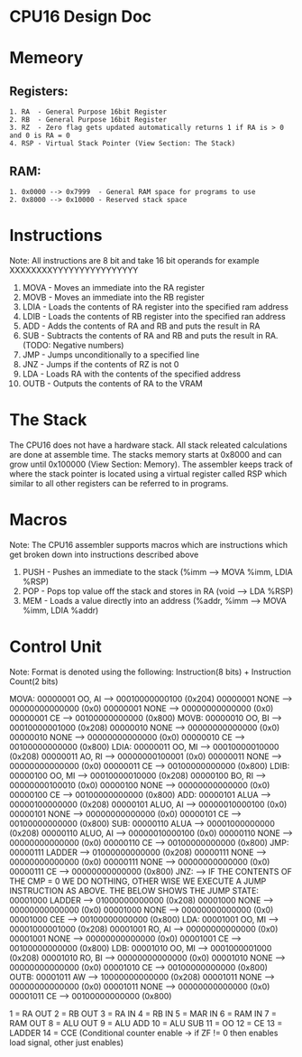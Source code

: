 # CPU16 Design Doc

# Memeory

## Registers:
	1. RA  - General Purpose 16bit Register
	2. RB  - General Purpose 16bit Register
	3. RZ  - Zero flag gets updated automatically returns 1 if RA is > 0 and 0 is RA = 0
	4. RSP - Virtual Stack Pointer (View Section: The Stack)
## RAM:
	1. 0x0000 --> 0x7999  - General RAM space for programs to use
	2. 0x8000 --> 0x10000 - Reserved stack space

# Instructions

Note: All instructions are 8 bit and take 16 bit operands for example XXXXXXXXYYYYYYYYYYYYYYYY

1.  MOVA - Moves an immediate into the RA register                                              
2.  MOVB - Moves an immediate into the RB register
3.  LDIA - Loads the contents of RA register into the specified ram address
4.  LDIB - Loads the contents of RB register into the specified ran address
5.  ADD  - Adds the contents of RA and RB and puts the result in RA 
6.  SUB  - Subtracts the contents of RA and RB and puts the result in RA. (TODO: Negative numbers)
7.  JMP  - Jumps unconditionally to a specified line
8.  JNZ  - Jumps if the contents of RZ is not 0
9.  LDA  - Loads RA with the contents of the specified address
10. OUTB - Outputs the contents of RA to the VRAM

# The Stack

The CPU16 does not have a hardware stack. All stack releated calculations are done at assemble time. The stacks memory starts at 
0x8000 and can grow until 0x100000 (View Section: Memory). The assembler keeps track of where the stack pointer is located using a
virtual register called RSP which similar to all other registers can be referred to in programs.

# Macros

Note: The CPU16 assembler supports macros which are instructions which get broken down into instructions described above

1. PUSH - Pushes an immediate to the stack               (%imm        --> MOVA %imm, LDIA %RSP)
2. POP  - Pops top value off the stack and stores in RA  (void        --> LDA %RSP)
3. MEM  - Loads a value directly into an address         (%addr, %imm --> MOVA %imm, LDIA %addr)

# Control Unit
Note: Format is denoted using the following: Instruction(8 bits) + Instruction Count(2 bits)

MOVA:
	00000001 OO, AI      --> 00010000000100 (0x204)
	00000001 NONE 	     --> 00000000000000 (0x0)
	00000001 NONE        --> 00000000000000 (0x0)
	00000001 CE          --> 00100000000000 (0x800)
MOVB:
	00000010 OO, BI      --> 00010000001000 (0x208)
	00000010 NONE        --> 00000000000000 (0x0)
	00000010 NONE        --> 00000000000000 (0x0)
	00000010 CE          --> 00100000000000 (0x800)
LDIA:
	00000011 OO, MI      --> 00010000010000 (0x208)
	00000011 AO, RI      --> 00000000100001 (0x0)
	00000011 NONE        --> 00000000000000 (0x0)
	00000011 CE          --> 00100000000000 (0x800)
LDIB:
	00000100 OO, MI      --> 00010000010000 (0x208)
	00000100 BO, RI      --> 00000000100010 (0x0)
	00000100 NONE        --> 00000000000000 (0x0)
	00000100 CE          --> 00100000000000 (0x800)
ADD:
	00000101 ALUA        --> 00000100000000 (0x208)
	00000101 ALUO, AI    --> 00000010000100 (0x0)
	00000101 NONE        --> 00000000000000 (0x0)
	00000101 CE          --> 00100000000000 (0x800)
SUB:
	00000110 ALUA        --> 00001000000000 (0x208)
	00000110 ALUO, AI    --> 00000010000100 (0x0)
	00000110 NONE        --> 00000000000000 (0x0)
	00000110 CE          --> 00100000000000 (0x800)
JMP: 
	00000111 LADDER      --> 01000000000000 (0x208)
	00000111 NONE        --> 00000000000000 (0x0)
	00000111 NONE        --> 00000000000000 (0x0)
	00000111 CE          --> 00000000000000 (0x800)
JNZ: --> IF THE CONTENTS OF THE CMP = 0 WE DO NOTHING, OTHER WISE WE EXECUTE A JUMP INSTRUCTION AS ABOVE. THE BELOW SHOWS THE JUMP STATE:
	00001000 LADDER      --> 01000000000000 (0x208)
	00001000 NONE        --> 00000000000000 (0x0)
	00001000 NONE        --> 00000000000000 (0x0)
	00001000 CEE         --> 00100000000000 (0x800)
LDA: 
	00001001 OO, MI      --> 00001000001000 (0x208)
	00001001 RO, AI      --> 00000000000000 (0x0)
	00001001 NONE        --> 00000000000000 (0x0)
	00001001 CE          --> 00100000000000 (0x800)
LDB: 
	00001010 OO, MI      --> 0001000001000 (0x208)
	00001010 RO, BI      --> 00000000000000 (0x0)
	00001010 NONE        --> 00000000000000 (0x0)
	00001010 CE          --> 00100000000000 (0x800)
OUTB:
	00001011 AW          --> 10000000000000 (0x208)
	00001011 NONE        --> 00000000000000 (0x0)
	00001011 NONE        --> 00000000000000 (0x0)
	00001011 CE          --> 00100000000000 (0x800)


1  = RA OUT
2  = RB OUT
3  = RA IN
4  = RB IN
5  = MAR IN
6  = RAM IN
7  = RAM OUT
8  = ALU OUT
9  = ALU ADD
10 = ALU SUB
11 = OO
12 = CE
13 = LADDER
14 = CCE (Conditional counter enable -> if ZF != 0 then enables load signal, other just enables)

